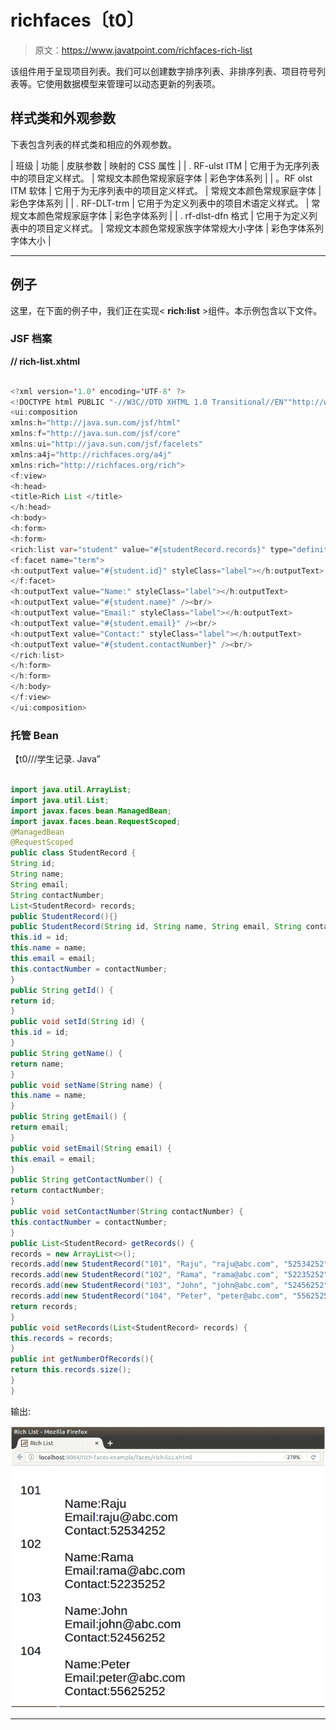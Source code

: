 # richfaces〔t0〕

> 原文：<https://www.javatpoint.com/richfaces-rich-list>

该组件用于呈现项目列表。我们可以创建数字排序列表、非排序列表、项目符号列表等。它使用数据模型来管理可以动态更新的列表项。

## 样式类和外观参数

下表包含列表的样式类和相应的外观参数。

| 班级 | 功能 | 皮肤参数 | 映射的 CSS 属性 |
| . RF-ulst ITM | 它用于为无序列表中的项目定义样式。 | 常规文本颜色常规家庭字体 | 彩色字体系列 |
| 。RF olst ITM 软体 | 它用于为无序列表中的项目定义样式。 | 常规文本颜色常规家庭字体 | 彩色字体系列 |
| . RF-DLT-trm | 它用于为定义列表中的项目术语定义样式。 | 常规文本颜色常规家庭字体 | 彩色字体系列 |
| . rf-dlst-dfn 格式 | 它用于为定义列表中的项目定义样式。 | 常规文本颜色常规家族字体常规大小字体 | 彩色字体系列字体大小 |

* * *

## 例子

这里，在下面的例子中，我们正在实现< **rich:list** >组件。本示例包含以下文件。

### JSF 档案

**// rich-list.xhtml**

```java

<?xml version='1.0' encoding='UTF-8' ?>
<!DOCTYPE html PUBLIC "-//W3C//DTD XHTML 1.0 Transitional//EN""http://www.w3.org/TR/xhtml1/DTD/xhtml1-transitional.dtd">
<ui:composition 
xmlns:h="http://java.sun.com/jsf/html"
xmlns:f="http://java.sun.com/jsf/core"
xmlns:ui="http://java.sun.com/jsf/facelets"
xmlns:a4j="http://richfaces.org/a4j"
xmlns:rich="http://richfaces.org/rich">
<f:view>
<h:head>
<title>Rich List </title>
</h:head>
<h:body>
<h:form>
<h:form>
<rich:list var="student" value="#{studentRecord.records}" type="definitions" rows="5" title="Cars">
<f:facet name="term">
<h:outputText value="#{student.id}" styleClass="label"></h:outputText>
</f:facet>
<h:outputText value="Name:" styleClass="label"></h:outputText>
<h:outputText value="#{student.name}" /><br/>
<h:outputText value="Email:" styleClass="label"></h:outputText>
<h:outputText value="#{student.email}" /><br/>
<h:outputText value="Contact:" styleClass="label"></h:outputText>
<h:outputText value="#{student.contactNumber}" /><br/>
</rich:list>
</h:form>
</h:form>
</h:body>
</f:view>
</ui:composition>

```

### 托管 Bean

【t0///学生记录. Java”

```java

import java.util.ArrayList;
import java.util.List;
import javax.faces.bean.ManagedBean;
import javax.faces.bean.RequestScoped;
@ManagedBean
@RequestScoped
public class StudentRecord {
String id;
String name;
String email;
String contactNumber;
List<StudentRecord> records;
public StudentRecord(){}
public StudentRecord(String id, String name, String email, String contactNumber) {
this.id = id;
this.name = name;
this.email = email;
this.contactNumber = contactNumber;
}
public String getId() {
return id;
}
public void setId(String id) {
this.id = id;
}
public String getName() {
return name;
}
public void setName(String name) {
this.name = name;
}
public String getEmail() {
return email;
}
public void setEmail(String email) {
this.email = email;
}
public String getContactNumber() {
return contactNumber;
}
public void setContactNumber(String contactNumber) {
this.contactNumber = contactNumber;
}
public List<StudentRecord> getRecords() {
records = new ArrayList<>();
records.add(new StudentRecord("101", "Raju", "raju@abc.com", "52534252"));
records.add(new StudentRecord("102", "Rama", "rama@abc.com", "52235252"));
records.add(new StudentRecord("103", "John", "john@abc.com", "52456252"));
records.add(new StudentRecord("104", "Peter", "peter@abc.com", "55625252"));
return records;
}
public void setRecords(List<StudentRecord> records) {
this.records = records;
}
public int getNumberOfRecords(){
return this.records.size();
} 
}

```

输出:

![RichFaces List 1](img/0116a5cc34036287e871b4c5a03513f9.png)

* * *